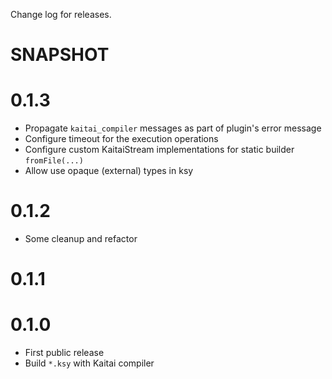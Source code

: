 Change log for releases.

# SNAPSHOT

# 0.1.3

* Propagate `kaitai_compiler` messages as part of plugin's error message
* Configure timeout for the execution operations
* Configure custom KaitaiStream implementations for static builder `fromFile(...)`
* Allow use opaque (external) types in ksy

# 0.1.2

* Some cleanup and refactor

# 0.1.1

# 0.1.0

* First public release
* Build `*.ksy` with Kaitai compiler
